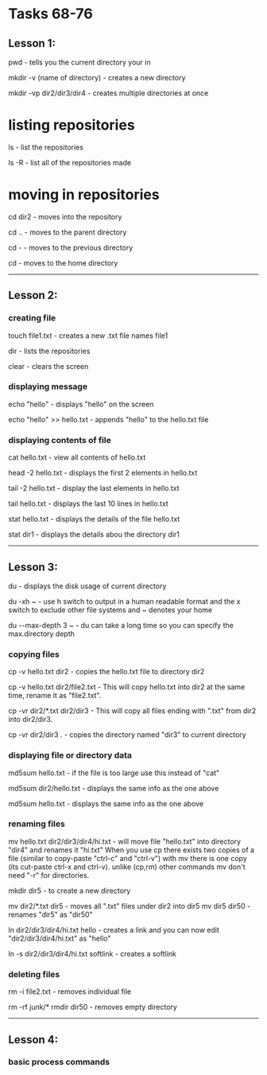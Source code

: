 # Tasks 68-76

## Lesson 1:

pwd - tells you the current directory your in

mkdir -v (name of directory) - creates a new directory

mkdir -vp dir2/dir3/dir4 - creates multiple directories at once

# listing repositories
ls - list the repositories

ls -R - list all of the repositories made

# moving in repositories
cd dir2 - moves into the repository

cd .. - moves to the parent directory

cd -   - moves to the previous directory

cd - moves to the home directory

_________________________________________________________________________________

## Lesson 2:

### creating file
touch file1.txt - creates a new .txt file names file1

dir - lists the repositories

clear - clears the screen

### displaying message
echo "hello"  - displays "hello" on the screen

echo "hello" >> hello.txt - appends "hello" to the hello.txt file

### displaying contents of file
cat hello.txt - view all contents of hello.txt

head -2 hello.txt - displays the first 2 elements in hello.txt

tail -2 hello.txt - display the last elements in hello.txt

tail hello.txt - displays the last 10 lines in hello.txt

stat hello.txt - displays the details of the file hello.txt

stat dir1 - displays the details abou the directory dir1

_________________________________________________________________________________

## Lesson 3:

du - displays the disk usage of current directory

du -xh ~  - use h switch to output in a human readable format and the x switch to exclude other file systems and ~ denotes your home

du --max-depth 3 ~  - du can take a long time so you can specify the max.directory depth 

### copying files
cp -v hello.txt dir2 - copies the hello.txt file to directory dir2

cp -v hello.txt dir2/file2.txt - This will copy hello.txt into dir2 at the same time, rename it as "file2.txt".

cp  -vr dir2/*.txt dir2/dir3 - This will copy all files ending with ".txt" from dir2 into dir2/dir3.

cp -vr dir2/dir3  .  - copies the directory named "dir3" to current directory

### displaying file or directory data
md5sum hello.txt - if the file is too large use this instead of "cat"

md5sum dir2/hello.txt - displays the same info as the one above

md5sum hello.txt - displays the same info as the one above

### renaming files
mv hello.txt dir2/dir3/dir4/hi.txt - will move file "hello.txt" into directory "dir4" and renames it "hi.txt"
When you use cp there exists two copies of a file (similar to copy-paste "ctrl-c" and "ctrl-v") with mv there is one copy (its cut-paste ctrl-x and ctrl-v). unlike (cp,rm) other commands mv don't need "-r" for directories.

mkdir dir5 - to create a new directory


mv dir2/*.txt dir5 - moves all ".txt" files under dir2 into dir5
mv dir5  dir50 - renames "dir5" as "dir50"

ln  dir2/dir3/dir4/hi.txt hello - creates a link and you can now edit "dir2/dir3/dir4/hi.txt" as "hello"

ln -s  dir2/dir3/dir4/hi.txt  softlink - creates a softlink 

### deleting files
rm -i file2.txt - removes individual file

rm -rf junk/* 
rmdir  dir50 - removes empty directory

_________________________________________________________________________________

## Lesson 4:

### basic process commands

